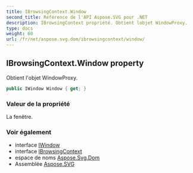 ```yaml
---
title: IBrowsingContext.Window
second_title: Référence de l'API Aspose.SVG pour .NET
description: IBrowsingContext propriété. Obtient lobjet WindowProxy.
type: docs
weight: 60
url: /fr/net/aspose.svg.dom/ibrowsingcontext/window/
---
```

## IBrowsingContext.Window property

Obtient l'objet WindowProxy.

```csharp
public IWindow Window { get; }
```

### Valeur de la propriété

La fenêtre.

### Voir également

* interface [IWindow](../../../aspose.svg.window/iwindow/)
* interface [IBrowsingContext](../)
* espace de noms [Aspose.Svg.Dom](../../ibrowsingcontext/)
* Assemblée [Aspose.SVG](../../../)



